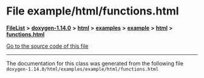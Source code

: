 

# File example/html/functions.html



[**FileList**](files.md) **>** [**doxygen-1.14.0**](dir_9d5bad020669189c90cda983471be5d0.md) **>** [**html**](dir_05d1fd8a7cdd04f638f8b23196de02e2.md) **>** [**examples**](dir_aa52e73a32d193037813a53dcfe817b6.md) **>** [**example**](dir_f967122ff4a9e60bb66f9132d49c42b1.md) **>** [**html**](dir_2df48ef1a7d9f8042cfea19bdbe50aea.md) **>** [**functions.html**](example_2html_2functions_8html.md)

[Go to the source code of this file](example_2html_2functions_8html_source.md)





































































------------------------------
The documentation for this class was generated from the following file `doxygen-1.14.0/html/examples/example/html/functions.html`

